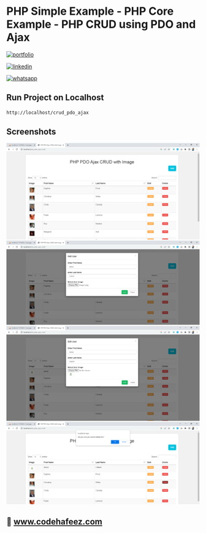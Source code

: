# PHP Simple Example - PHP Core Example - PHP CRUD using PDO and Ajax

[![portfolio](https://img.shields.io/badge/my_portfolio-000?style=for-the-badge&logo=ko-fi&logoColor=white)](https://www.codehafeez.com/)

[![linkedin](https://img.shields.io/badge/linkedin-0A66C2?style=for-the-badge&logo=linkedin&logoColor=white)](https://www.linkedin.com/in/codehafeez/)

[![whatsapp](https://img.shields.io/badge/whatsapp-GREEN?style=for-the-badge&logo=whatsapp&logoColor=white)](https://api.whatsapp.com/send?phone=923123349398)


## Run Project on Localhost

```bash
http://localhost/crud_pdo_ajax
```
    
## Screenshots
![](https://raw.githubusercontent.com/codehafeez/crud_pdo_ajax/main/Screenshots/Output-01.png)
![](https://raw.githubusercontent.com/codehafeez/crud_pdo_ajax/main/Screenshots/Output-02.png)
![](https://raw.githubusercontent.com/codehafeez/crud_pdo_ajax/main/Screenshots/Output-03.png)
![](https://raw.githubusercontent.com/codehafeez/crud_pdo_ajax/main/Screenshots/Output-04.png)


## 🔗 www.codehafeez.com
